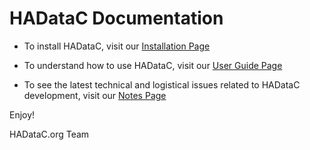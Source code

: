 # HADataC Documentation

* To install HADataC, visit our [Installation Page](/paulopinheiro1234/hadatac/installing)

* To understand how to use HADataC, visit our [User Guide Page](/paulopinheiro1234/hadatac/using)

* To see the latest technical and logistical issues related to HADataC development, visit our [Notes Page](/paulopinheiro1234/hadatac/notes)

Enjoy!

HADataC.org Team 
